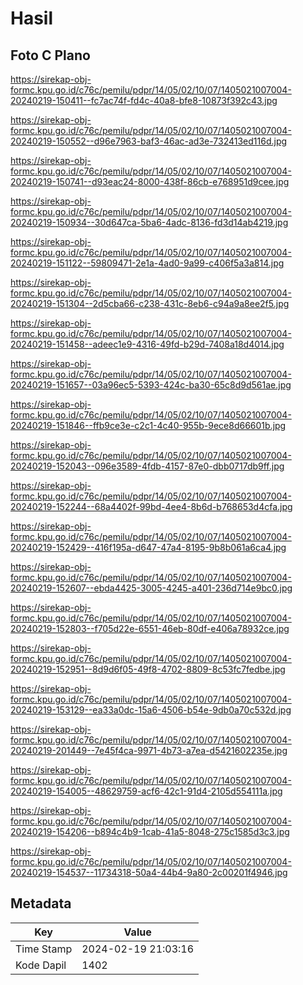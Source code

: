 # Hasil

## Foto C Plano

https://sirekap-obj-formc.kpu.go.id/c76c/pemilu/pdpr/14/05/02/10/07/1405021007004-20240219-150411--fc7ac74f-fd4c-40a8-bfe8-10873f392c43.jpg

https://sirekap-obj-formc.kpu.go.id/c76c/pemilu/pdpr/14/05/02/10/07/1405021007004-20240219-150552--d96e7963-baf3-46ac-ad3e-732413ed116d.jpg

https://sirekap-obj-formc.kpu.go.id/c76c/pemilu/pdpr/14/05/02/10/07/1405021007004-20240219-150741--d93eac24-8000-438f-86cb-e768951d9cee.jpg

https://sirekap-obj-formc.kpu.go.id/c76c/pemilu/pdpr/14/05/02/10/07/1405021007004-20240219-150934--30d647ca-5ba6-4adc-8136-fd3d14ab4219.jpg

https://sirekap-obj-formc.kpu.go.id/c76c/pemilu/pdpr/14/05/02/10/07/1405021007004-20240219-151122--59809471-2e1a-4ad0-9a99-c406f5a3a814.jpg

https://sirekap-obj-formc.kpu.go.id/c76c/pemilu/pdpr/14/05/02/10/07/1405021007004-20240219-151304--2d5cba66-c238-431c-8eb6-c94a9a8ee2f5.jpg

https://sirekap-obj-formc.kpu.go.id/c76c/pemilu/pdpr/14/05/02/10/07/1405021007004-20240219-151458--adeec1e9-4316-49fd-b29d-7408a18d4014.jpg

https://sirekap-obj-formc.kpu.go.id/c76c/pemilu/pdpr/14/05/02/10/07/1405021007004-20240219-151657--03a96ec5-5393-424c-ba30-65c8d9d561ae.jpg

https://sirekap-obj-formc.kpu.go.id/c76c/pemilu/pdpr/14/05/02/10/07/1405021007004-20240219-151846--ffb9ce3e-c2c1-4c40-955b-9ece8d66601b.jpg

https://sirekap-obj-formc.kpu.go.id/c76c/pemilu/pdpr/14/05/02/10/07/1405021007004-20240219-152043--096e3589-4fdb-4157-87e0-dbb0717db9ff.jpg

https://sirekap-obj-formc.kpu.go.id/c76c/pemilu/pdpr/14/05/02/10/07/1405021007004-20240219-152244--68a4402f-99bd-4ee4-8b6d-b768653d4cfa.jpg

https://sirekap-obj-formc.kpu.go.id/c76c/pemilu/pdpr/14/05/02/10/07/1405021007004-20240219-152429--416f195a-d647-47a4-8195-9b8b061a6ca4.jpg

https://sirekap-obj-formc.kpu.go.id/c76c/pemilu/pdpr/14/05/02/10/07/1405021007004-20240219-152607--ebda4425-3005-4245-a401-236d714e9bc0.jpg

https://sirekap-obj-formc.kpu.go.id/c76c/pemilu/pdpr/14/05/02/10/07/1405021007004-20240219-152803--f705d22e-6551-46eb-80df-e406a78932ce.jpg

https://sirekap-obj-formc.kpu.go.id/c76c/pemilu/pdpr/14/05/02/10/07/1405021007004-20240219-152951--8d9d6f05-49f8-4702-8809-8c53fc7fedbe.jpg

https://sirekap-obj-formc.kpu.go.id/c76c/pemilu/pdpr/14/05/02/10/07/1405021007004-20240219-153129--ea33a0dc-15a6-4506-b54e-9db0a70c532d.jpg

https://sirekap-obj-formc.kpu.go.id/c76c/pemilu/pdpr/14/05/02/10/07/1405021007004-20240219-201449--7e45f4ca-9971-4b73-a7ea-d5421602235e.jpg

https://sirekap-obj-formc.kpu.go.id/c76c/pemilu/pdpr/14/05/02/10/07/1405021007004-20240219-154005--48629759-acf6-42c1-91d4-2105d554111a.jpg

https://sirekap-obj-formc.kpu.go.id/c76c/pemilu/pdpr/14/05/02/10/07/1405021007004-20240219-154206--b894c4b9-1cab-41a5-8048-275c1585d3c3.jpg

https://sirekap-obj-formc.kpu.go.id/c76c/pemilu/pdpr/14/05/02/10/07/1405021007004-20240219-154537--11734318-50a4-44b4-9a80-2c00201f4946.jpg


## Metadata

| Key        | Value               |
| ---------- | ------------------- |
| Time Stamp | 2024-02-19 21:03:16 |
| Kode Dapil | 1402                |




